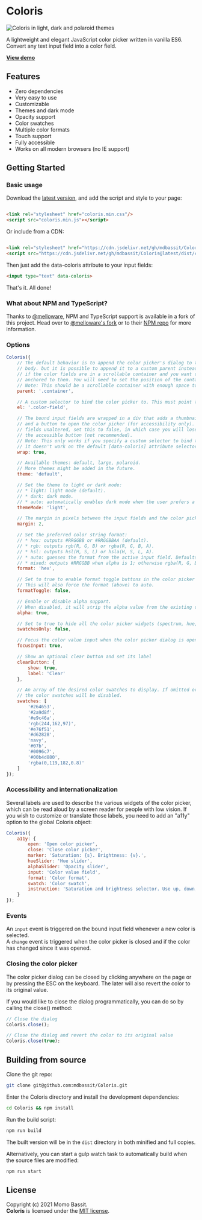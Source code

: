 # Coloris

![Coloris in light, dark and polaroid themes](https://raw.githubusercontent.com/mdbassit/Coloris/gh-pages/images/coloris-light-dark-polaroid.jpg)

A lightweight and elegant JavaScript color picker written in vanilla ES6.  
Convert any text input field into a color field.

[**View demo**](https://coloris.js.org/examples.html)

## Features

* Zero dependencies
* Very easy to use
* Customizable
* Themes and dark mode
* Opacity support
* Color swatches
* Multiple color formats
* Touch support
* Fully accessible
* Works on all modern browsers (no IE support)

## Getting Started

### Basic usage

Download the [latest version](https://github.com/mdbassit/Coloris/releases/latest), and add the script and style to your
page:

```html

<link rel="stylesheet" href="coloris.min.css"/>
<script src="coloris.min.js"></script>
```

Or include from a CDN:

```html

<link rel="stylesheet" href="https://cdn.jsdelivr.net/gh/mdbassit/Coloris@latest/dist/coloris.min.css"/>
<script src="https://cdn.jsdelivr.net/gh/mdbassit/Coloris@latest/dist/coloris.min.js"></script>
```

Then just add the data-coloris attribute to your input fields:

```html
<input type="text" data-coloris>
```

That's it. All done!

### What about NPM and TypeScript?

Thanks to [@melloware](https://github.com/melloware), NPM and TypeScript support is available in a fork of this project.
Head over to [@melloware's fork](https://github.com/melloware/coloris-npm) or to
their [NPM repo](https://www.npmjs.com/package/@melloware/coloris) for more information.

### Options

```js
Coloris({
    // The default behavior is to append the color picker's dialog to the end of the document's
    // body. but it is possible to append it to a custom parent instead. This is especially useful
    // if the color fields are in a scrollable container and you want color picker' dialog to stay
    // anchored to them. You will need to set the position of the container to relative or absolute.
    // Note: This should be a scrollable container with enough space to display the picker.
    parent: '.container',

    // A custom selector to bind the color picker to. This must point to input fields.
    el: '.color-field',

    // The bound input fields are wrapped in a div that adds a thumbnail showing the current color
    // and a button to open the color picker (for accessibility only). If you wish to keep your
    // fields unaltered, set this to false, in which case you will lose the color thumbnail and
    // the accessible button (not recommended).
    // Note: This only works if you specify a custom selector to bind the picker (option above),
    // it doesn't work on the default [data-coloris] attribute selector.
    wrap: true,

    // Available themes: default, large, polaroid.
    // More themes might be added in the future.
    theme: 'default',

    // Set the theme to light or dark mode:
    // * light: light mode (default).
    // * dark: dark mode.
    // * auto: automatically enables dark mode when the user prefers a dark color scheme.
    themeMode: 'light',

    // The margin in pixels between the input fields and the color picker's dialog.
    margin: 2,

    // Set the preferred color string format:
    // * hex: outputs #RRGGBB or #RRGGBBAA (default).
    // * rgb: outputs rgb(R, G, B) or rgba(R, G, B, A).
    // * hsl: outputs hsl(H, S, L) or hsla(H, S, L, A).
    // * auto: guesses the format from the active input field. Defaults to hex if it fails.
    // * mixed: outputs #RRGGBB when alpha is 1; otherwise rgba(R, G, B, A).
    format: 'hex',

    // Set to true to enable format toggle buttons in the color picker dialog.
    // This will also force the format (above) to auto.
    formatToggle: false,

    // Enable or disable alpha support.
    // When disabled, it will strip the alpha value from the existing color value in all formats.
    alpha: true,

    // Set to true to hide all the color picker widgets (spectrum, hue, ...) except the swatches.
    swatchesOnly: false,

    // Focus the color value input when the color picker dialog is opened.
    focusInput: true,

    // Show an optional clear button and set its label
    clearButton: {
        show: true,
        label: 'Clear'
    },

    // An array of the desired color swatches to display. If omitted or the array is empty,
    // the color swatches will be disabled.
    swatches: [
        '#264653',
        '#2a9d8f',
        '#e9c46a',
        'rgb(244,162,97)',
        '#e76f51',
        '#d62828',
        'navy',
        '#07b',
        '#0096c7',
        '#00b4d880',
        'rgba(0,119,182,0.8)'
    ]
});
```

### Accessibility and internationalization

Several labels are used to describe the various widgets of the color picker, which can be read aloud by a screen reader
for people with low vision. If you wish to customize or translate those labels, you need to add an "a11y" option to the
global Coloris object:

```js
Coloris({
    a11y: {
        open: 'Open color picker',
        close: 'Close color picker',
        marker: 'Saturation: {s}. Brightness: {v}.',
        hueSlider: 'Hue slider',
        alphaSlider: 'Opacity slider',
        input: 'Color value field',
        format: 'Color format',
        swatch: 'Color swatch',
        instruction: 'Saturation and brightness selector. Use up, down, left and right arrow keys to select.'
    }
});
```

### Events

An `input` event is triggered on the bound input field whenever a new color is selected.  
A `change` event is triggered when the color picker is closed and if the color has changed since it was opened.

### Closing the color picker

The color picker dialog can be closed by clicking anywhere on the page or by pressing the ESC on the keyboard. The later
will also revert the color to its original value.

If you would like to close the dialog programmatically, you can do so by calling the close() method:

```js
// Close the dialog
Coloris.close();

// Close the dialog and revert the color to its original value
Coloris.close(true);
```

## Building from source

Clone the git repo:

```bash
git clone git@github.com:mdbassit/Coloris.git
```

Enter the Coloris directory and install the development dependencies:

```bash
cd Coloris && npm install
```

Run the build script:

```bash
npm run build
```

The built version will be in the `dist` directory in both minified and full copies.

Alternatively, you can start a gulp watch task to automatically build when the source files are modified:

```bash
npm run start
```

## License

Copyright (c) 2021 Momo Bassit.  
**Coloris** is licensed under the [MIT license](https://github.com/mdbassit/Coloris/blob/main/LICENSE).
